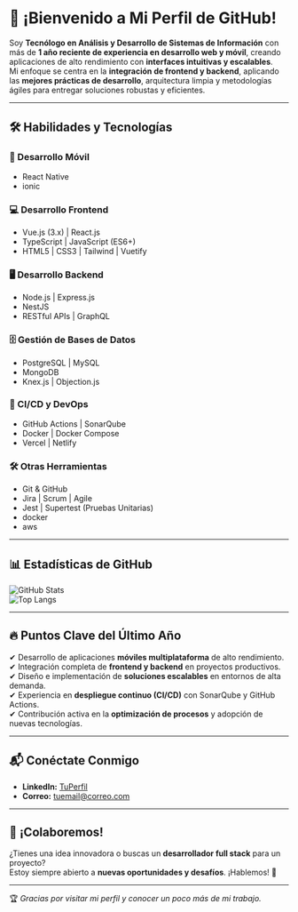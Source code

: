 # 🚀 ¡Bienvenido a Mi Perfil de GitHub!

Soy **Tecnólogo en Análisis y Desarrollo de Sistemas de Información** con más de **1 año reciente de experiencia en desarrollo web y móvil**, creando aplicaciones de alto rendimiento con **interfaces intuitivas y escalables**.  
Mi enfoque se centra en la **integración de frontend y backend**, aplicando las **mejores prácticas de desarrollo**, arquitectura limpia y metodologías ágiles para entregar soluciones robustas y eficientes.

---

## 🛠 Habilidades y Tecnologías

### 📱 Desarrollo Móvil
- React Native  
- ionic

### 💻 Desarrollo Frontend
- Vue.js (3.x) | React.js  
- TypeScript | JavaScript (ES6+)  
- HTML5 | CSS3 | Tailwind | Vuetify  

### 🖥 Desarrollo Backend
- Node.js | Express.js  
- NestJS  
- RESTful APIs | GraphQL
  

### 🗄 Gestión de Bases de Datos
- PostgreSQL | MySQL  
- MongoDB  
- Knex.js | Objection.js

### 🚀 CI/CD y DevOps
- GitHub Actions | SonarQube  
- Docker | Docker Compose  
- Vercel | Netlify  

### 🛠 Otras Herramientas
- Git & GitHub  
- Jira | Scrum | Agile  
- Jest | Supertest (Pruebas Unitarias)
- docker
- aws

---

## 📊 Estadísticas de GitHub
![GitHub Stats](https://github-readme-stats.vercel.app/api?username=yeprepue&show_icons=true&theme=radical)  
![Top Langs](https://github-readme-stats.vercel.app/api/top-langs/?username=yeprepue&layout=compact&theme=radical)

---

## 🔥 Puntos Clave del Último Año
✔ Desarrollo de aplicaciones **móviles multiplataforma** de alto rendimiento.  
✔ Integración completa de **frontend y backend** en proyectos productivos.  
✔ Diseño e implementación de **soluciones escalables** en entornos de alta demanda.  
✔ Experiencia en **despliegue continuo (CI/CD)** con SonarQube y GitHub Actions.  
✔ Contribución activa en la **optimización de procesos** y adopción de nuevas tecnologías.  

---

## 📬 Conéctate Conmigo
- **LinkedIn:** [TuPerfil]([https://linkedin.com/in/TuPerfil](https://www.linkedin.com/public-profile/settings?trk=d_flagship3_profile_self_view_public_profile))  
- **Correo:** [tuemail@correo.com](mailto:yeisonpretel71@gmail.com)  


---

## 🎯 ¡Colaboremos!
¿Tienes una idea innovadora o buscas un **desarrollador full stack** para un proyecto?  
Estoy siempre abierto a **nuevas oportunidades y desafíos**. ¡Hablemos! 🚀

---

🏆 *Gracias por visitar mi perfil y conocer un poco más de mi trabajo.*
